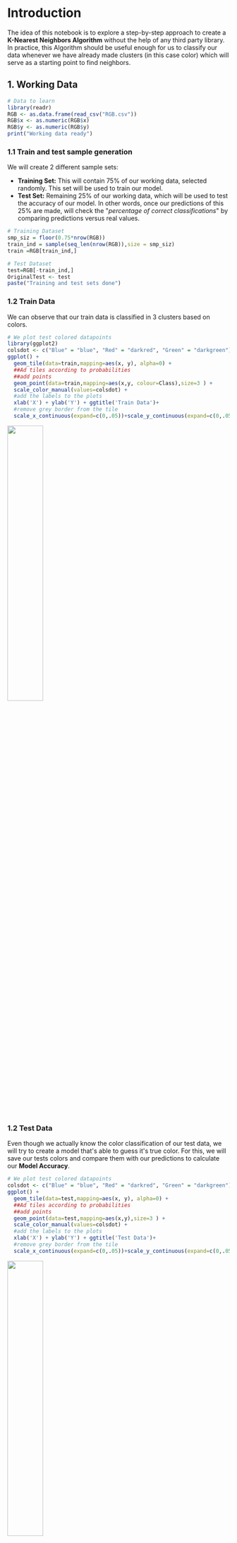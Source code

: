 # Introduction
The idea of this notebook is to explore a step-by-step approach to create a <b>K-Nearest Neighbors Algorithm</b> without the help of any third party library. In practice, this Algorithm should be useful enough for us to classify our data whenever we have already made clusters (in this case color) which will serve as a starting point to find neighbors.

## 1. Working Data

```R
# Data to learn
library(readr)
RGB <- as.data.frame(read_csv("RGB.csv"))
RGB$x <- as.numeric(RGB$x)
RGB$y <- as.numeric(RGB$y)
print("Working data ready")
```

### 1.1 Train and test sample generation

We will create 2 different sample sets:

- <b>Training Set:</b> This will contain 75% of our working data, selected randomly. This set will be used to train our model.
- <b>Test Set:</b> Remaining 25% of our working data, which will be used to test the accuracy of our model. In other words, once our predictions of this 25% are made, will check the "<i>percentage of correct classifications</i>" by comparing predictions versus real values.

```R
# Training Dataset
smp_siz = floor(0.75*nrow(RGB))
train_ind = sample(seq_len(nrow(RGB)),size = smp_siz)
train =RGB[train_ind,]

# Test Dataset
test=RGB[-train_ind,]
OriginalTest <- test
paste("Training and test sets done")
```

### 1.2 Train Data

We can observe that our train data is classified in 3 clusters based on colors.

```R
# We plot test colored datapoints
library(ggplot2)
colsdot <- c("Blue" = "blue", "Red" = "darkred", "Green" = "darkgreen")
ggplot() + 
  geom_tile(data=train,mapping=aes(x, y), alpha=0) +
  ##Ad tiles according to probabilities
  ##add points
  geom_point(data=train,mapping=aes(x,y, colour=Class),size=3 ) + 
  scale_color_manual(values=colsdot) +
  #add the labels to the plots
  xlab('X') + ylab('Y') + ggtitle('Train Data')+
  #remove grey border from the tile
  scale_x_continuous(expand=c(0,.05))+scale_y_continuous(expand=c(0,.05))
  ```
<img src="images/1.png" width="40%" />

### 1.2 Test Data
Even though we actually know the color classification of our test data, we will try to create a model that's able to guess it's true color. For this, we will save our tests colors and compare them with our predictions to calculate our <b>Model Accuracy</b>.

```R
# We plot test colored datapoints
colsdot <- c("Blue" = "blue", "Red" = "darkred", "Green" = "darkgreen")
ggplot() + 
  geom_tile(data=test,mapping=aes(x, y), alpha=0) +
  ##Ad tiles according to probabilities
  ##add points
  geom_point(data=test,mapping=aes(x,y),size=3 ) + 
  scale_color_manual(values=colsdot) +
  #add the labels to the plots
  xlab('X') + ylab('Y') + ggtitle('Test Data')+
  #remove grey border from the tile
  scale_x_continuous(expand=c(0,.05))+scale_y_continuous(expand=c(0,.05))
```

<img src="images/2.png" width="40%" />

Note: we have purposely forgot it's classification colors in order to create a model that's able to guess it

## 2. K-Nearest Neighbors Algorithm

Below is a step-by-step example of an implementation of this algorithm.
What we want to achieve is for each selected gray point above (our test values), where we allegedly don't know it's true color, find the nearest neighbor or nearest colored paint (from our train values) and assign the same color as this one.

<b>In particular, we need to:</b>
- <b>Normalize data:</b> even though in this case is not really needed, since all values are in the same scale (decimals between 0 and 1), it's recommended to normalize in order to have a "standard distance metric".
- <b>Define how we measure distance:</b> We can define the distance between two points in this 2 dimensional data set as the Euclidean distance between them. We will calculate both L1 (sum of absolute differences) and L2 (sum of squared differences) distances, though final results will be calculated using L2 since it's more unforgiving than L1.
- <b>Calculate Distances:</b> we need to calculate distance between each tested data point and every value within our train dataset. Normalization is key here since for example, in the case of body structure, a distance in weight (1 KG) and height (1 M) is not comparable. For such case we can anticipate a higher deviation in KG than it is on the Meters, leading to incorrect overall distances.
- <b>Sort Distances:</b> Once we calculate the distance between every test and training points, we need to sort them in descending order.
- <b>Selecting top K nearest neighbors:</b> We select the top K nearest points and in order to inspect which category (colors) they belonged in order to assign this category to our tested point. Since we select multiple "neighbors" we might end up with multiple categories, in which case, we can calculate a probability.

```R
# We define a function for prediction
KnnL2Prediction <- function(x,y,K) {
    
  # Train data
  Train <- train
  # This matrix will contain all X,Y values that we want test.
  Test <- data.frame(X=x,Y=y)
    
  # Data normalization
  Test$X <- (Test$X - min(Train$x))/(min(Train$y) - max(Train$x))
  Test$Y <- (Test$Y - min(Train$y))/(min(Train$y) - max(Train$y))
  Train$x <- (Train$x - min(Train$x))/(min(Train$x) - max(Train$x))
  Train$y <- (Train$y - min(Train$y))/(min(Train$y) - max(Train$y))

  # We will calculate L1 and L2 distances between Test and Train values.
  VarNum <- ncol(Train)-1
  L1 <- 0
  L2 <- 0
  for (i in 1:VarNum) {
    L1 <- L1 + (Train[,i] - Test[,i])
    L2 <- L2 + (Train[,i] - Test[,i])^2
  }
    
  # We will use L2 Distance
  L2 <- sqrt(L2)
  
  # We add labels to distances and sort
  Result <- data.frame(Label=Train$Class,L1=L1,L2=L2)
  
  # We sort data based on score
  ResultL1 <-Result[order(Result$L1),]
  ResultL2 <-Result[order(Result$L2),]
  
  # Return Table of Possible classifications
  a <- prop.table(table(head(ResultL2$Label,K)))
  b <- as.data.frame(a)
  return(as.character(b$Var1[b$Freq == max(b$Freq)]))
}
```

## 3. Finding the correct K paremeter using Cross Validation

For this we will use a method called "cross validation".
What this means is that we will make predictions within the training data itself and iterate this on many different values of K for many different folds or permutations of the data.

<img src="images/3.png" width="50%" />

```R
# We will use 5 folds
FoldSize = floor(0.2*nrow(train)) 

# Fold1
piece1 = sample(seq_len(nrow(train)),size = FoldSize ) 
Fold1 = train[piece1,]
rest = train[-piece1,] 

# Fold2
piece2 = sample(seq_len(nrow(rest)),size = FoldSize)
Fold2 = rest[piece2,]
rest = rest[-piece2,] 

# Fold3
piece3 = sample(seq_len(nrow(rest)),size = FoldSize)
Fold3 = rest[piece3,]
rest = rest[-piece3,] 

# Fold4
piece4 = sample(seq_len(nrow(rest)),size = FoldSize)
Fold4 = rest[piece4,]
rest = rest[-piece4,] 

# Fold5
Fold5 <- rest

# We make folds
Split1_Test <- rbind(Fold1,Fold2,Fold3,Fold4)
Split1_Train <- Fold5

Split2_Test <- rbind(Fold1,Fold2,Fold3,Fold5)
Split2_Train <- Fold4

Split3_Test <- rbind(Fold1,Fold2,Fold4,Fold5)
Split3_Train <- Fold3

Split4_Test <- rbind(Fold1,Fold3,Fold4,Fold5)
Split4_Train <- Fold2

Split5_Test <- rbind(Fold2,Fold3,Fold4,Fold5)
Split5_Train <- Fold1

# We select best K
OptimumK <- data.frame(K=NA,Accuracy=NA,Fold=NA)
results <- train

for (i in 1:5) {
  if(i == 1) {
    train <- Split1_Train
    test <- Split1_Test
  } else if(i == 2)  {
    train <- Split2_Train
    test <- Split2_Test
  } else if(i == 3)  {
    train <- Split3_Train
    test <- Split3_Test
  } else if(i == 4)  {
    train <- Split4_Train
    test <- Split4_Test
  } else if(i == 5)  {
    train <- Split5_Train
    test <- Split5_Test
  }
    for(j in 1:20) {
      results$Prediction <- mapply(KnnL2Prediction, results$x, results$y,j)
      # We calcuylate accuracy
      results$Match <- ifelse(results$Class == results$Prediction, 1, 0)
      Accuracy <- round(sum(results$Match)/nrow(results),4)
      OptimumK <- rbind(OptimumK,data.frame(K=j,Accuracy=Accuracy,Fold=paste("Fold",i)))
    
    }
}
```

```R
OptimumK <- OptimumK [-1,]
MeanK <- aggregate(Accuracy ~ K, OptimumK, mean)
ggplot() + 
  geom_point(data=OptimumK,mapping=aes(K,Accuracy, colour=Fold),size=3 ) +
  geom_line(aes(K, Accuracy, colour="Moving Average"), linetype="twodash", MeanK) +
  scale_x_continuous(breaks=seq(1, max(OptimumK$K), 1))
```

<img src="images/4.png" width="50%" />

As seen in the plot above, we can observe that prediction accuracy of our algorithm is in the range of 88%-95% for all fields and decreasing from K=3 onwards. It appears that we can observe highest consistent accuracy results on K=1 (3 is also a good alternative).

## 4. Predicting based on Top 1 Nearest Neighbors.

### 4.1 Model Accuracy

```R
# Predictions over our Test sample
test <- OriginalTest
K <- 1
test$Prediction <- mapply(KnnL2Prediction, test$x, test$y,K)
head(test,10)

# We calculate accuracy
test$Match <- ifelse(test$Class == test$Prediction, 1, 0)
Accuracy <- round(sum(test$Match)/nrow(test),4)
print(paste("Accuracy of ",Accuracy*100,"%",sep=""))
```

<div class="output"><div class="output_area"><div class="run_this_cell"></div><div class="prompt"></div><div class="output_subarea output_html rendered_html"><table>
<caption>A data.frame: 10 × 4</caption>
<thead>
	<tr><th></th><th scope="col">x</th><th scope="col">y</th><th scope="col">Class</th><th scope="col">Prediction</th></tr>
	<tr><th></th><th scope="col">&lt;dbl&gt;</th><th scope="col">&lt;dbl&gt;</th><th scope="col">&lt;chr&gt;</th><th scope="col">&lt;chr&gt;</th></tr>
</thead>
<tbody>
	<tr><th scope="row">2</th><td>0.2277574</td><td>0.7896829</td><td>Blue</td><td>Blue</td></tr>
	<tr><th scope="row">8</th><td>0.2790062</td><td>0.6529734</td><td>Blue</td><td>Blue</td></tr>
	<tr><th scope="row">9</th><td>0.2228817</td><td>0.7565315</td><td>Blue</td><td>Blue</td></tr>
	<tr><th scope="row">15</th><td>0.2686533</td><td>0.7286139</td><td>Blue</td><td>Blue</td></tr>
	<tr><th scope="row">18</th><td>0.1849045</td><td>0.8317273</td><td>Blue</td><td>Blue</td></tr>
	<tr><th scope="row">19</th><td>0.1492896</td><td>0.9566455</td><td>Blue</td><td>Blue</td></tr>
	<tr><th scope="row">22</th><td>0.1584791</td><td>0.7114385</td><td>Blue</td><td>Blue</td></tr>
	<tr><th scope="row">26</th><td>0.2601053</td><td>0.8712044</td><td>Blue</td><td>Blue</td></tr>
	<tr><th scope="row">31</th><td>0.1245759</td><td>0.7645414</td><td>Blue</td><td>Blue</td></tr>
	<tr><th scope="row">34</th><td>0.2716716</td><td>0.7307672</td><td>Blue</td><td>Blue</td></tr>
</tbody>
</table>
</div></div><div class="output_area"><div class="run_this_cell"></div><div class="prompt"></div><div class="output_subarea output_text output_stream output_stdout"><pre>[1] "Accuracy of 93.33%"
</pre></div></div></div>






